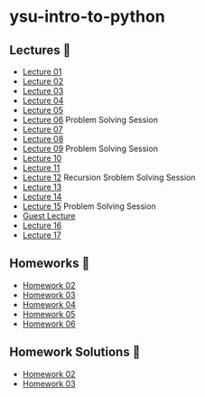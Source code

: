 # ysu-intro-to-python

## Lectures 📖

- [Lecture 01](lectures/Lecture01.ipynb)
- [Lecture 02](lectures/Lecture02.ipynb)
- [Lecture 03](lectures/Lecture03.ipynb)
- [Lecture 04](lectures/Lecture04.ipynb)
- [Lecture 05](lectures/Lecture05.ipynb)
- [Lecture 06](lectures/Lecture06.ipynb) Problem Solving Session
- [Lecture 07](lectures/Lecture07.ipynb)
- [Lecture 08](lectures/Lecture08.ipynb)
- [Lecture 09](lectures/Lecture09.ipynb) Problem Solving Session
- [Lecture 10](lectures/Lecture10.ipynb)
- [Lecture 11](lectures/Lecture11.ipynb)
- [Lecture 12](lectures/Lecture12.ipynb) Recursion Sroblem Solving Session
- [Lecture 13](lectures/Lecture13.ipynb)
- [Lecture 14](lectures/Lecture14.ipynb)
- [Lecture 15](lectures/Lecture15.ipynb) Problem Solving Session
- [Guest Lecture](lectures/GuestLecture.ipynb)
- [Lecture 16](lectures/Lecture16.ipynb)
- [Lecture 17](lectures/Lecture17.ipynb)

## Homeworks 📝

- [Homework 02](homeworks/problems/Homework02.pdf)
- [Homework 03](homeworks/problems/Homework03.pdf)
- [Homework 04](homeworks/problems/Homework04.pdf)
- [Homework 05](homeworks/problems/Homework05.pdf)
- [Homework 06](homeworks/problems/Homework06.pdf)

## Homework Solutions 📝

- [Homework 02](homeworks/solutions/Homework02.ipynb)
- [Homework 03](homeworks/solutions/Homework03.ipynb)